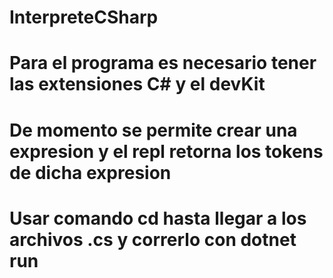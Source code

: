 # InterpreteCSharp
# Para el programa es necesario tener las extensiones C# y el devKit
# De momento se permite crear una expresion y el repl retorna los tokens de dicha expresion
# Usar comando cd hasta llegar a los archivos .cs y correrlo con dotnet run